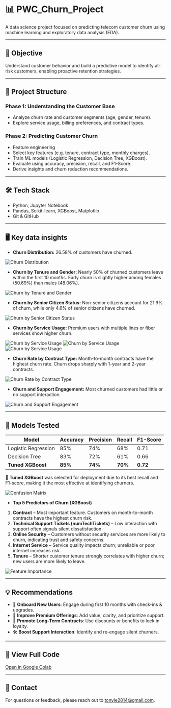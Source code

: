 # 📊 PWC_Churn_Project

A data science project focused on predicting telecom customer churn using machine learning and exploratory data analysis (EDA).

---

## 🎯 Objective

Understand customer behavior and build a predictive model to identify at-risk customers, enabling proactive retention strategies.

---

## 🧱 Project Structure

### Phase 1: Understanding the Customer Base
- Analyze churn rate and customer segments (age, gender, tenure).
- Explore service usage, billing preferences, and contract types.

### Phase 2: Predicting Customer Churn
- Feature engineering
- Select key features (e.g. tenure, contract type, monthly charges).
- Train ML models (Logistic Regression, Decision Tree, XGBoost).
- Evaluate using accuracy, precision, recall, and F1-Score.
- Derive insights and churn reduction recommendations.

---

## 🛠️ Tech Stack
- Python, Jupyter Notebook
- Pandas, Scikit-learn, XGBoost, Matplotlib
- Git & GitHub

---

## 🖥️ Key data insights

-  **Churn Distribution:** 26.58% of customers have churned.

![Churn Distribution](images/image.png)

- **Churn by Tenure and Gender:** Nearly 50% of churned customers leave within the first 10 months. Early churn is slightly higher among females (50.69%) than males (48.06%).

![Churn by Tenure and Gender](images/image-4.png)

- **Churn by Senior Citizen Status:** Non-senior citizens account for 21.9% of churn, while only 4.6% of senior citizens have churned.

![Churn by Senior Citizen Status](images/image-5.png)

- **Churn by Service Usage:** Premium users with multiple lines or fiber services show higher churn.

![Churn by Service Usage](images/image-6.png)
![Churn by Service Usage](images/image-7.png)
![Churn by Service Usage](images/image-8.png)


-  **Churn Rate by Contract Type:** Month-to-month contracts have the highest churn rate. Churn drops sharply with 1-year and 2-year contracts.

![Churn Rate by Contract Type](images/image-9.png)

- **Churn and Support Engagement:** Most churned customers had little or no support interaction.

![Churn and Support Engagement](images/image-10.png)

---

## 🤖 Models Tested
| Model                | Accuracy | Precision | Recall | F1-Score |
|---------------------|----------|-----------|--------|----------|
| Logistic Regression | 85%      | 74%       | 68%    | 0.71     |
| Decision Tree       | 83%      | 72%       | 61%    | 0.66     |
| **Tuned XGBoost**   | **85%**  | **74%**   | **70%**| **0.72** |

📌 **Tuned XGBoost** was selected for deployment due to its best recall and F1-score, making it the most effective at identifying churners.

![Confusion Matrix](images/image-11.png)

- **Top 5 Predictors of Churn (XGBoost)**
1. **Contract** – Most important feature. Customers on month-to-month contracts have the highest churn risk.
2. **Technical Support Tickets (numTechTickets)** – Low interaction with support often signals silent dissatisfaction.
3. **Online Security** – Customers without security services are more likely to churn, indicating trust and safety concerns.
4. **Internet Service** – Service quality impacts churn; unreliable or poor internet increases risk.
5. **Tenure** – Shorter customer tenure strongly correlates with higher churn; new users are more likely to leave.

![Feature Importance](images/image-12.png)

---

## 💡 Recommendations
- 📆 **Onboard New Users**: Engage during first 10 months with check-ins & upgrades.
- 💎 **Improve Premium Offerings**: Add value, clarity, and prioritize support.
- 📜 **Promote Long-Term Contracts**: Use discounts or benefits to lock in loyalty.
- 🛠️ **Boost Support Interaction**: Identify and re-engage silent churners.

---

## 🔗 View Full Code
[Open in Google Colab](https://colab.research.google.com/drive/1DSRLM_FVk6aqTr2_Wf4Zt51wi0j8jTI1#scrollTo=3j3UtGwY0O5b)

---

## 👋 Contact
For questions or feedback, please reach out to tonyle2814@gmail.com.